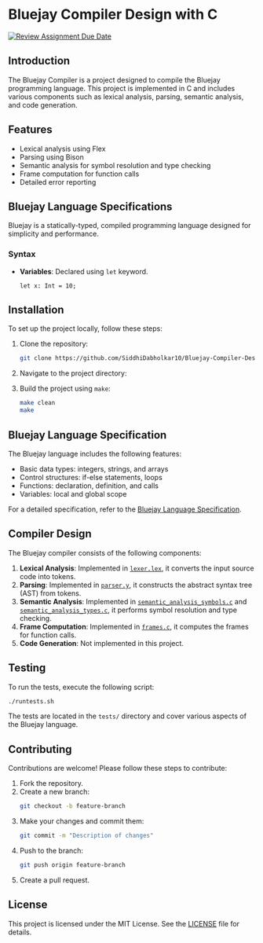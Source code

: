 # Bluejay Compiler Design with C

[![Review Assignment Due Date](https://classroom.github.com/assets/deadline-readme-button-22041afd0340ce965d47ae6ef1cefeee28c7c493a6346c4f15d667ab976d596c.svg)](https://classroom.github.com/a/rptgfToH)

## Introduction

The Bluejay Compiler is a project designed to compile the Bluejay programming language. This project is implemented in C and includes various components such as lexical analysis, parsing, semantic analysis, and code generation.

## Features

- Lexical analysis using Flex
- Parsing using Bison
- Semantic analysis for symbol resolution and type checking
- Frame computation for function calls
- Detailed error reporting


## Bluejay Language Specifications

Bluejay is a statically-typed, compiled programming language designed for simplicity and performance.

### Syntax

- **Variables**: Declared using `let` keyword.
  ```bluejay
  let x: Int = 10;

## Installation

To set up the project locally, follow these steps:

1. Clone the repository:
    ```sh
    git clone https://github.com/SiddhiDabholkar10/Bluejay-Compiler-Design-with-C.git
    ```
2. Navigate to the project directory:
   
3. Build the project using `make`:
    ```sh
    make clean
    make
    ```


## Bluejay Language Specification

The Bluejay language includes the following features:
- Basic data types: integers, strings, and arrays
- Control structures: if-else statements, loops
- Functions: declaration, definition, and calls
- Variables: local and global scope

For a detailed specification, refer to the [Bluejay Language Specification](path/to/specification.pdf).

## Compiler Design

The Bluejay compiler consists of the following components:

1. **Lexical Analysis**: Implemented in [`lexer.lex`](lexer.lex), it converts the input source code into tokens.
2. **Parsing**: Implemented in [`parser.y`](parser.y), it constructs the abstract syntax tree (AST) from tokens.
3. **Semantic Analysis**: Implemented in [`semantic_analysis_symbols.c`](semantic_analysis_symbols.c) and [`semantic_analysis_types.c`](semantic_analysis_types.c), it performs symbol resolution and type checking.
4. **Frame Computation**: Implemented in [`frames.c`](frames.c), it computes the frames for function calls.
5. **Code Generation**: Not implemented in this project.

## Testing

To run the tests, execute the following script:
```sh
./runtests.sh
```
The tests are located in the `tests/` directory and cover various aspects of the Bluejay language.

## Contributing

Contributions are welcome! Please follow these steps to contribute:

1. Fork the repository.
2. Create a new branch:
    ```sh
    git checkout -b feature-branch
    ```
3. Make your changes and commit them:
    ```sh
    git commit -m "Description of changes"
    ```
4. Push to the branch:
    ```sh
    git push origin feature-branch
    ```
5. Create a pull request.

## License

This project is licensed under the MIT License. See the [LICENSE](LICENSE) file for details.
